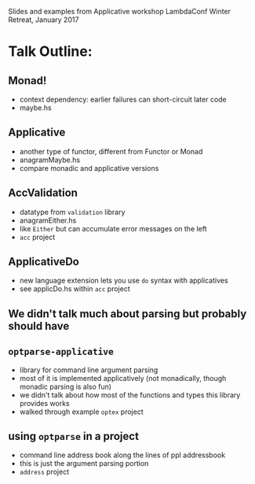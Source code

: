 Slides and examples from Applicative workshop
LambdaConf Winter Retreat, January 2017


# Talk Outline:

## Monad!  
- context dependency: earlier failures can short-circuit later code  
- maybe.hs  
 
## Applicative  
- another type of functor, different from Functor or Monad  
- anagramMaybe.hs  
- compare monadic and applicative versions  

## AccValidation  
- datatype from `validation` library 
- anagramEither.hs 
- like `Either` but can accumulate error messages on the left  
- `acc` project

## ApplicativeDo  
- new language extension lets you use `do` syntax with applicatives   
- see applicDo.hs within `acc` project  

## We didn't talk much about parsing but probably should have 

## `optparse-applicative`  
- library for command line argument parsing  
- most of it is implemented applicatively (not monadically, though monadic parsing is also fun)  
- we didn't talk about how most of the functions and types this library provides works  
- walked through example `optex` project  

## using `optparse` in a project  
- command line address book along the lines of ppl addressbook  
- this is just the argument parsing portion  
- `address` project

